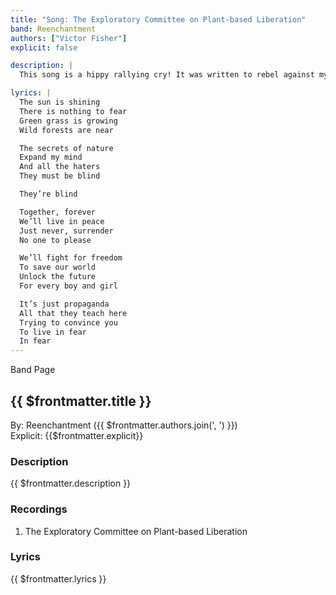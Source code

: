 ```yaml
---
title: "Song: The Exploratory Committee on Plant-based Liberation"
band: Reenchantment
authors: ["Victor Fisher"]
explicit: false

description: |
  This song is a hippy rallying cry! It was written to rebel against my highschool’s talent show.

lyrics: |
  The sun is shining
  There is nothing to fear
  Green grass is growing
  Wild forests are near

  The secrets of nature
  Expand my mind
  And all the haters
  They must be blind

  They’re blind

  Together, forever
  We’ll live in peace
  Just never, surrender
  No one to please

  We’ll fight for freedom
  To save our world
  Unlock the future
  For every boy and girl

  It’s just propaganda
  All that they teach here
  Trying to convince you
  To live in fear
  In fear
---
```


<g-link to="/band/reenchantment">Band Page</g-link>

## {{ $frontmatter.title }}

By: <g-link to="/band/reenchantment">Reenchantment</g-link> ({{ $frontmatter.authors.join(', ') }})  
Explicit: {{$frontmatter.explicit}}

### Description

<vue-markdown>{{ $frontmatter.description }}</vue-markdown>

### Recordings

1. <g-link to="/recording/the-exploratory-committee-on-plant-based-liberation">The Exploratory Committee on Plant-based Liberation</g-link>

### Lyrics

<vue-markdown>{{ $frontmatter.lyrics }}</vue-markdown>
